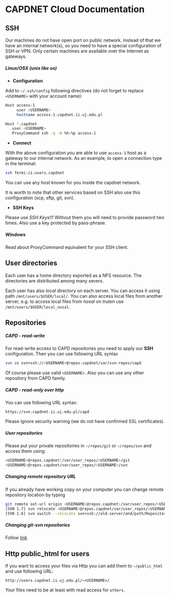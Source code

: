 # CAPDNET Cloud Documentation


## **SSH**

Our machines do not have open port on public network. Instead of that we have an internal network(s), so you need to have a special configuration of SSH or VPN. Only certain machines are available over the Internet as gateways.


##### Linux/OSX (unix like os)

* **Configuration**

Add to `~/.ssh/config` following directives (do not forget to replace `<USERNAME>` with your account name):

```Bash
Host access-1
     user <USERNAME>
     hostname access-1.capdnet.ii.uj.edu.pl

Host *.capdnet
   user <USERNAME>
   ProxyCommand ssh -q -W %h:%p access-1
```

* **Connect**

With the above configuration you are able to use `access-1` host as a gateway to our internal network. As an example, to open a connection type in the terminal:
```Bash
ssh fermi-ii-users.capdnet
```

You can use any host known for you inside the capdnet network.

It is worth to note that other services based on SSH also use this configuration (scp, sftp, git, svn).

* **SSH Keys**

Please use *SSH Keys!!!* Without them you will need to provide password two times. Also use a key protected by pass-phrase.


##### Windows
Read about ProxyCommand equivalent for your SSH client.


## **User directories**

Each user has a home directory exported as a NFS resource. The directories are distributed among many severs.

Each user has also *local* directory on each server. You can access it using path `/mnt/users/$USER/local/`. You can also access local files from another server, e.g. to access local files from *nosal* on *truten* use `/mnt/users/$USER/local_nosal`.

## **Repositories**

##### CAPD - read-write
For read-write access to CAPD repositories you need to apply our **SSH** configuration. Then you can use following URL syntax
```Bash
svn co svn+ssh://<USERNAME>@repos.capdnet/var/svn-repos/capd
```

Of course please use valid `<USERNAME>`. Also you can use any other repository from CAPD family.

##### CAPD - read-only over http

You can use following URL syntax:
```
https://svn.capdnet.ii.uj.edu.pl/capd
```

Please ignore security warning (we do not have confirmed SSL certificates).


##### User repositories

Please put your private repositories in `~/repos/git` or `~/repos/svn` and access them using:
```Bash
<USERNAME>@repos.capdnet:/var/user_repos/<USERNAME>/git
<USERNAME>@repos.capdnet/var/user_repos/<USERNAME>/svn
```

##### Changing remote repository URL

If you already have working copy on your computer you can change remote repository location by typing
```Bash
git remote set-url origin <USERNAME>@repos.capdnet:/var/user_repos/<USERNAME>/git/RepositoryName
[SVN 1.7] svn relocate <USERNAME>@repos.capdnet/var/user_repos/<USERNAME>/svn/RepositoryName
[SVN 1.6] svn switch --relocate svn+ssh://old.server/and/path/RepositoryName svn+ssh://<USERNAME>@repos.capdnet/var/user_repos/<USERNAME>/svn/RepositoryName
```

##### Changing git-svn repositories
Follow [link](http://stackoverflow.com/questions/5975667/how-to-switch-svn-repositories-using-git-svn)


## **Http public_html for users**

If you want to access your files via Http you can add them to `~/public_html` and use following URL:
```
http://users.capdnet.ii.uj.edu.pl/~<USERNAME>/
```

Your files need to be at least with read access for `others`.
